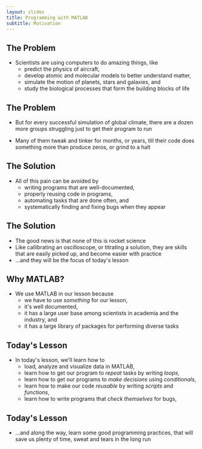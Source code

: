 ```yaml
---
layout: slides
title: Programming with MATLAB
subtitle: Motivation
---
```


## The Problem

- Scientists are using computers to do amazing things, like
    - predict the physics of aircraft,
    - develop atomic and molecular models to better understand matter,
    - simulate the motion of planets, stars and galaxies, and
    - study the biological processes that form the building blocks of life

## The Problem

- But for every successful simulation of global climate, there are a dozen
more groups struggling just to get their program to run

- Many of them tweak and tinker for months, or years,
till their code does something more than produce zeros, or grind to a halt

## The Solution

- All of this pain can be avoided by
    - writing programs that are well-documented,
    - properly reusing code in programs,
    - automating tasks that are done often, and
    - systematically finding and fixing bugs when they appear

## The Solution

- The good news is that none of this is rocket science
- Like callibrating an oscilloscope, or titrating a solution, they are
skills that are easily picked up, and become easier with practice
- ...and they will be the focus of today's lesson

## Why MATLAB?

- We use MATLAB in our lesson because
    - we have to use *something* for our lesson,
    - it's well documented,
    - it has a large user base among scientists in academia and the industry, and
    - it has a large library of packages for performing diverse tasks

## Today's Lesson

- In today's lesson, we'll learn how to
    - load, analyze and visualize data in MATLAB,
    - learn how to get our program to *repeat* tasks by writing *loops*,
    - learn how to get our programs to *make decisions* using *conditionals*,
    - learn how to make our code *reusable* by writing *scripts* and *functions*,
    - learn how to write programs that *check themselves* for bugs,

## Today's Lesson

- ...and along the way, learn some good programming practices, that will save us
plenty of time, sweat and tears in the long run
